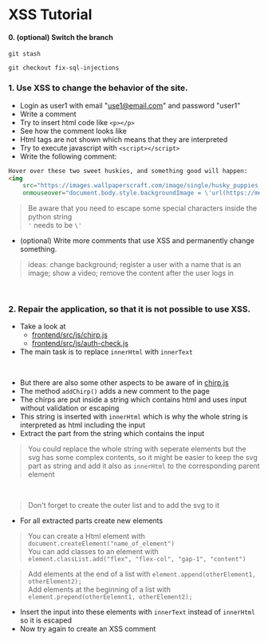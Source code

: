 # XSS Tutorial

#### 0. (optional) Switch the branch 
```console
git stash
```
```console
git checkout fix-sql-injections
```

### 1. Use XSS to change the behavior of the site.
- Login as user1 with email "use1@email.com" and password "user1"
- Write a comment
- Try to insert html code like `<p></p>`
- See how the comment looks like
- Html tags are not shown which means that they are interpreted
- Try to execute javascript with `<script></script>`
- Write the following comment:
```html
Hover over these two sweet huskies, and something good will happen:
<img 
    src="https://images.wallpaperscraft.com/image/single/husky_puppies_couple_leisure_52671_1920x1200.jpg" 
    onmouseover="document.body.style.backgroundImage = \'url(https://media.tenor.com/IvyuPtEfzhoAAAAC/matrix.gif)\'">
```
> Be aware that you need to escape some special characters inside the python string <br/>
> `'` needs to be `\'`
- (optional) Write more comments that use XSS and permanently change something.
> ideas: change background; register a user with a name that is an image; show a video; remove the content after the user logs in

<br/>

### 2. Repair the application, so that it is not possible to use XSS.
- Take a look at 
    - [frontend/src/js/chirp.js](../frontend/src/js/chirp.js)
    - [frontend/src/js/auth-check.js](../frontend/src/js/auth-check.js)
- The main task is to replace `innerHtml` with `innerText` 

<br/>

- But there are also some other aspects to be aware of in [chirp.js](../frontend/src/js/chirp.js)
- The method `addChirp()` adds a new comment to the page
- The chirps are put inside a string which contains html and uses input without validation or escaping
- This string is inserted with `innerHtml` which is why the whole string is interpreted as html including the input
- Extract the part from the string which contains the input
> You could replace the whole string with seperate elements but the svg has some complex contents, so it might be easier to keep the svg part as string and add it also as `innerHtml` to the corresponding parent element 
<br/>

> Don't forget to create the outer list and to add the svg to it
- For all extracted parts create new elements
> You can create a Html element with `document.createElement("name_of_element")` <br/>
> You can add classes to an element with `element.classList.add("flex", "flex-col", "gap-1", "content")` <br/>

> Add elements at the end of a list with `element.append(otherElement1, otherElement2);` <br/>
> Add elements at the beginning of a list with `element.prepend(otherEelemnt1, otherElement2);` <br/>
- Insert the input into these elements with `innerText` instead of `innerHtml` so it is escaped
- Now try again to create an XSS comment

